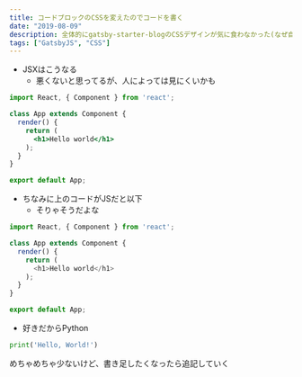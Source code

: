 ```yaml
---
title: コードブロックのCSSを変えたのでコードを書く
date: "2019-08-09"
description: 全体的にgatsby-starter-blogのCSSデザインが気に食わなかった(なぜ自分は最初にこれを選んだんだろうと思っている)のでワシャっとCSS周りをいじった。特にコードブロック。
tags: ["GatsbyJS", "CSS"]
---
```


- JSXはこうなる
  - 悪くないと思ってるが、人によっては見にくいかも

```jsx
import React, { Component } from 'react';

class App extends Component {
  render() {
    return (
      <h1>Hello world</h1>
    );
  }
}

export default App;
```

- ちなみに上のコードがJSだと以下
  - そりゃそうだよな

```js
import React, { Component } from 'react';

class App extends Component {
  render() {
    return (
      <h1>Hello world</h1>
    );
  }
}

export default App;
```

- 好きだからPython

```python
print('Hello, World!')
```

めちゃめちゃ少ないけど、書き足したくなったら追記していく
